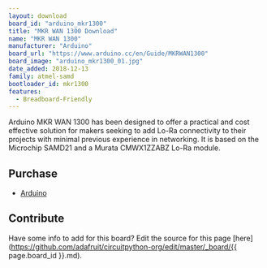 ```yaml
---
layout: download
board_id: "arduino_mkr1300"
title: "MKR WAN 1300 Download"
name: "MKR WAN 1300"
manufacturer: "Arduino"
board_url: "https://www.arduino.cc/en/Guide/MKRWAN1300"
board_image: "arduino_mkr1300_01.jpg"
date_added: 2018-12-13
family: atmel-samd
bootloader_id: mkr1300
features:
  - Breadboard-Friendly
---
```


Arduino MKR WAN 1300 has been designed to offer a practical and cost effective solution for makers seeking to add Lo-Ra connectivity to their projects with minimal previous experience in networking. It is based on the Microchip SAMD21 and a Murata  CMWX1ZZABZ Lo-Ra module. 

## Purchase
* [Arduino](https://store.arduino.cc/usa/mkr-wan-1300)

## Contribute

Have some info to add for this board? Edit the source for this page [here](https://github.com/adafruit/circuitpython-org/edit/master/_board/{{ page.board_id }}.md).
